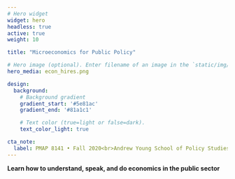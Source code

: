 ```yaml
---
# Hero widget
widget: hero
headless: true
active: true
weight: 10

title: "Microeconomics for Public Policy"

# Hero image (optional). Enter filename of an image in the `static/img/` folder.
hero_media: econ_hires.png

design:
  background:
    # Background gradient
    gradient_start: '#5e81ac'
    gradient_end: '#81a1c1'

    # Text color (true=light or false=dark).
    text_color_light: true

cta_note:
  label: PMAP 8141 • Fall 2020<br>Andrew Young School of Policy Studies<br>Georgia State University
---
```


**Learn how to understand, speak, and do economics in the public sector**

